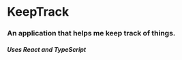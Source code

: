 # KeepTrack

### An application that helps me keep track of things.

##### Uses React and TypeScript
